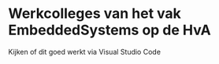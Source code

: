 <h1>Werkcolleges van het vak EmbeddedSystems op de HvA</h1>
  
Kijken of dit goed werkt via Visual Studio Code
